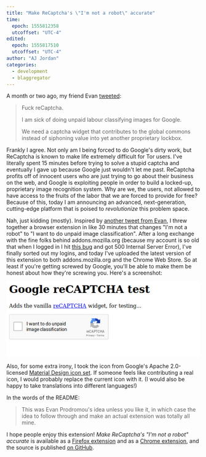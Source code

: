 ```yaml
---
title: "Make ReCaptcha's \"I'm not a robot\" accurate"
time:
  epoch: 1555812358
  utcoffset: "UTC-4"
edited:
  epoch: 1555817510
  utcoffset: "UTC-4"
author: "AJ Jordan"
categories:
  - development
  - blaggregator
---
```


A month or two ago, my friend Evan [tweeted][]:

> Fuck reCaptcha.
>
> I am sick of doing unpaid labour classifying images for Google.
>
> We need a captcha widget that contributes to the global commons instead of siphoning value into yet another proprietary lockbox.

Frankly I agree. Not only am I being forced to do Google's dirty work, but ReCaptcha is known to make life extremely difficult for Tor users. I've literally spent 15 minutes before trying to solve a stupid captcha and eventually I gave up because Google just wouldn't let me past. ReCaptcha profits off of innocent users who are just trying to go about their business on the web, and Google is exploiting people in order to build a locked-up, proprietary image recognition system. Why are we, the users, not allowed to have access to the fruits of the labor that we are forced to provide for free? Because of this, today I am announcing an advanced, next-generation, cutting-edge platform that is poised to _revolutionize_ this problem space.

Nah, just kidding (mostly). Inspired by [another tweet from Evan][tweet], I threw together a browser extension in like 30 minutes that changes "I'm not a robot" to "I want to do unpaid image classification". After a long exchange with the fine folks behind addons.mozilla.org (because my account is so old that when I logged in I hit [this bug](https://github.com/mozilla/addons-server/issues/8765) and got 500 Internal Server Error), I've finally sorted out my logins, and today I've uploaded the latest version of this extension to both addons.mozilla.org and the Chrome Web Store. So at least if you're getting screwed by Google, you'll be able to make them be honest about how they're screwing you. Here's a screenshot:

![Screenshot of a test page with Google ReCaptcha on it; "I'm not a robot" has been replaced with "I would like to do unpaid image classification"](/images/recaptcha-screenshot.jpg)

Also, for some extra irony, I took the icon from Google's Apache 2.0-licensed [Material Design icon set][iconset]. If someone feels like contributing a real icon, I would probably replace the current icon with it. (I would also be happy to take translations into different languages!)

In the words of the README:

> This was Evan Prodromou's idea unless you like it, in which case the idea to follow through and make an actual extension was totally all mine.

I hope people enjoy this extension! _Make ReCaptcha's "I'm not a robot" accurate_ is available as a [Firefox extension](https://addons.mozilla.org/en-US/firefox/addon/make-recaptcha-text-accurate/) and as a [Chrome extension](https://chrome.google.com/webstore/detail/make-recaptchas-im-not-a/olbjmgkbokabjfaelgogjjllpnfjgdoe), and the source is published [on GitHub][github].

 [tweeted]: https://twitter.com/evanpro/status/1098367574969077761
 [tweet]: https://twitter.com/evanpro/status/1098987608020008961
 [github]: https://github.com/strugee/recaptcha-unpaid-labor
 [iconset]: https://material.io/tools/icons/?search=image_search&icon=image_search&style=baseline
